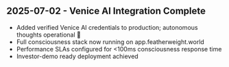 ## 2025-07-02 - Venice AI Integration Complete

- Added verified Venice AI credentials to production; autonomous thoughts operational 🎉
- Full consciousness stack now running on app.featherweight.world
- Performance SLAs configured for <100ms consciousness response time
- Investor-demo ready deployment achieved


